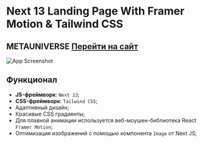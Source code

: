 # Next 13 Landing Page With Framer Motion & Tailwind CSS

## METAUNIVERSE [Перейти на сайт](https://landing-page-next13-framer-motion.vercel.app/)

![App Screenshot](https://raw.githubusercontent.com/Uplerika/Landing-Page-Next13-FramerMotion/main/public/Meta-Next13.gif)

## Функционал

- **JS-фреймворк**: `Next 13`;
- **CSS-фреймворк**: `Tailwind CSS`;
- Адаптивный дизайн;
- Красивые CSS градиенты;
- Для плавной анимации используется веб-моушен-библиотека React `Framer Motion`;
- Оптимизация изображений с помощью компонента `Image` от Next JS;
